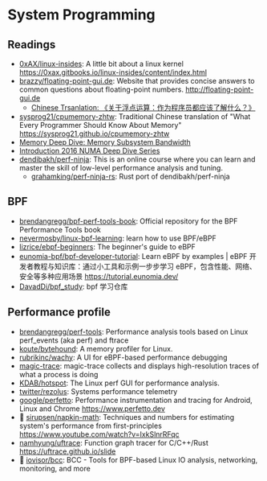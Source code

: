 # System Programming

## Readings

- [0xAX/linux-insides](https://github.com/0xAX/linux-insides): A little bit
  about a linux kernel
  <https://0xax.gitbooks.io/linux-insides/content/index.html>
- [brazzy/floating-point-gui.de](https://github.com/brazzy/floating-point-gui.de):
  Website that provides concise answers to common questions about floating-point
  numbers. <http://floating-point-gui.de>
  - [Chinese Trsanlation: 《关于浮点运算：作为程序员都应该了解什么？》](https://github.com/cnrv/floating-point-guide)
- [sysprog21/cpumemory-zhtw](https://github.com/sysprog21/cpumemory-zhtw):
  Traditional Chinese translation of "What Every Programmer Should Know About
  Memory" <https://sysprog21.github.io/cpumemory-zhtw>
- [Memory Deep Dive: Memory Subsystem Bandwidth](https://frankdenneman.nl/2015/02/19/memory-deep-dive-memory-subsystem-bandwidth/)
- [Introduction 2016 NUMA Deep Dive Series](https://frankdenneman.nl/2016/07/06/introduction-2016-numa-deep-dive-series/)
- [dendibakh/perf-ninja](https://github.com/dendibakh/perf-ninja): This is an
  online course where you can learn and master the skill of low-level
  performance analysis and tuning.
  - [grahamking/perf-ninja-rs](https://github.com/grahamking/perf-ninja-rs):
    Rust port of dendibakh/perf-ninja

## BPF

- [brendangregg/bpf-perf-tools-book](https://github.com/brendangregg/bpf-perf-tools-book):
  Official repository for the BPF Performance Tools book
- [nevermosby/linux-bpf-learning](https://github.com/nevermosby/linux-bpf-learning):
  learn how to use BPF/eBPF
- [lizrice/ebpf-beginners](https://github.com/lizrice/ebpf-beginners): The
  beginner's guide to eBPF
- [eunomia-bpf/bpf-developer-tutorial](https://github.com/eunomia-bpf/bpf-developer-tutorial):
  Learn eBPF by examples | eBPF 开发者教程与知识库：通过小工具和示例一步步学习
  eBPF，包含性能、网络、安全等多种应用场景 <https://tutorial.eunomia.dev/>
- [DavadDi/bpf_study](https://github.com/DavadDi/bpf_study): bpf 学习仓库

## Performance profile

- [brendangregg/perf-tools](https://github.com/brendangregg/perf-tools):
  Performance analysis tools based on Linux perf_events (aka perf) and ftrace
- [koute/bytehound](https://github.com/koute/bytehound): A memory profiler for
  Linux.
- [rubrikinc/wachy](https://github.com/rubrikinc/wachy): A UI for eBPF-based
  performance debugging
- [magic-trace](https://github.com/janestreet/magic-trace): magic-trace collects
  and displays high-resolution traces of what a process is doing
- [KDAB/hotspot](https://github.com/KDAB/hotspot): The Linux perf GUI for
  performance analysis.
- [twitter/rezolus](https://github.com/twitter/rezolus): Systems performance
  telemetry
- [google/perfetto](https://github.com/google/perfetto): Performance
  instrumentation and tracing for Android, Linux and Chrome
  <https://www.perfetto.dev>
- 🌟 [sirupsen/napkin-math](https://github.com/sirupsen/napkin-math): Techniques
  and numbers for estimating system's performance from first-principles
  <https://www.youtube.com/watch?v=IxkSlnrRFqc>
- [namhyung/uftrace](https://github.com/namhyung/uftrace): Function graph tracer
  for C/C++/Rust <https://uftrace.github.io/slide>
- 🌟 [iovisor/bcc](https://github.com/iovisor/bcc): BCC - Tools for BPF-based
  Linux IO analysis, networking, monitoring, and more
